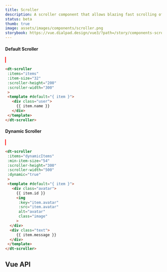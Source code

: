 ```yaml
---
title: Scroller
description: A scroller component that allows blazing fast scrolling of any amount of data.
status: beta
thumb: true
image: assets/images/components/scroller.png
storybook: https://vue.dialpad.design/vue3/?path=/story/components-scroller--default
---
```


#### Default Scroller

<code-well-header>
 <dt-scroller
      style="
      margin: 20px 0;
      border: 1px solid red;"
      :items="[
              {
                id: 1,
                name: `User 1`,
              },
              {
                id: 2,
                name: `User 2`,
              },
              {
                id: 3,
                name: `User 3`,
              },
              {
                id: 4,
                name: `User 4`,
              },
              {
                id: 5,
                name: `User 5`,
              },
              {
                id: 6,
                name: `User 6`,
              },
              {
                id: 7,
                name: `User 7`,
              },
              {
                id: 8,
                name: `User 8`,
              },
              {
                id: 9,
                name: `User 9`,
              },
              {
                id: 10,
                name: `User 10`,
              },
              {
                id: 11,
                name: `User 11`,
              },
              {
                id: 12,
                name: `User 12`,
              },
              {
                id: 13,
                name: `User 13`,
              },
              {
                id: 14,
                name: `User 14`,
              },
              {
                id: 15,
                name: `User 15`,
              }
          ]"
      :item-size="32"
      :scroller-height="200"
      :scroller-width="200"
      list-tag="div"
      item-tag="div"
      direction="vertical"
      >
      <template #default="{ item }">
              <div style="
                height: 25px;
                padding: 0 12px;
                display: flex;
                align-items: center;
                border-bottom: 1px solid #eee;
              ">
                {{ item.name }}
              </div>
      </template>
</dt-scroller>
</code-well-header>

```html
<dt-scroller
 :items="items"
 :item-size="32"
 :scroller-height="200"
 :scroller-width="300"
 >
 <template #default="{ item }">
   <div class="user">
     {{ item.name }}
   </div>
 </template>
</dt-scroller>
```

#### Dynamic Scroller

<code-well-header>
 <dt-scroller
      :items="[
              {
                id: 1,
                message: 'lorem ipsum dolor sit amet',
              },
              {
                id: 2,
                message: 'lorem ipsum dolor sit amet, consectetur adipiscing elit. Donec auctor, nisl eget ultrices aliquam',
              },
              {
                id: 3,
                message: 'lorem ipsum dolor sit amet, consectetur adipiscing elit. Donec auctor, nisl eget ultrices aliquam, nunc nisl aliquet nunc, eget aliquam nisl',
              },
              {
                id: 4,
                message: 'lorem ipsum dolor sit amet, consectetur adipiscing elit. Donec auctor,nisl eget ultrices aliquam, nunc nisl aliquet nunc, eget aliquam nisl ni loremlorem ipsum dolor sit amet, consectetur adipiscing elit. Donec auctor, nisl eget ultrices aliquam, nunc nisl aliquet nunc, eget aliquam nisl ni loremlorem ipsum dolor sit amet, consectetur adipiscing elit. Donec auctor, nisl eget ultrices aliquam',
              },
              {
                id: 5,
                message: 'lorem ipsum dolor sit amet',
              },
              {
                id: 6,
                message: 'lorem ipsum dolor sit amet, consectetur adipiscing elit. Donec auctor, nisl eget ultrices aliquam, nunc nisl aliquet nunc, eget aliquam nisl',
              },
              {
                id: 7,
                message: 'lorem ipsum dolor sit amet, consectetur adipiscing elit. Donec auctor,nisl eget ultrices aliquam, nunc nisl aliquet nunc, eget aliquam nisl ni loremlorem ipsum dolor sit amet, consectetur adipiscing elit. Donec auctor, nisl eget ultrices aliquam, nunc nisl aliquet nunc, eget aliquam nisl ni loremlorem ipsum dolor sit amet, consectetur adipiscing elit. Donec auctor, nisl eget ultrices aliquam',
              },
          ]"
      :min-item-size="54"
      :scroller-height="300"
      :scroller-width="500"
      :dynamic="true"
      style="
        margin: 20px 0;
        border: 1px solid red;"
    >
      <template #default="{ item }">
        <div 
          style="
            padding: 0 12px;
            display: flex;
            align-items: center;
            border-bottom: 1px solid #eee;"
        >
          User {{ item.id}} <br />
          {{ item.message }}
        </div>
      </template>
    </dt-scroller>
</code-well-header>

```html
<dt-scroller
 :items="dynamicItems"
 :min-item-size="54"
 :scroller-height="300"
 :scroller-width="500"
 :dynamic="true"
 >
 <template #default="{ item }">
   <div class="avatar">
     {{ item.id }}
     <img
      :key="item.avatar"
      :src="item.avatar"
      alt="avatar"
      class="image"
     >
  </div>
  <div class="text">
     {{ item.message }}
  </div>
 </template>
</dt-scroller>
```

## Vue API

<component-vue-api component-name="scroller" />
